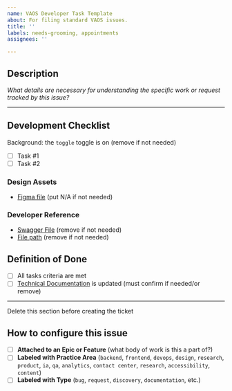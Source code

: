 ```yaml
---
name: VAOS Developer Task Template
about: For filing standard VAOS issues.
title: ''
labels: needs-grooming, appointments
assignees: ''

---
```


## Description
_What details are necessary for understanding the specific work or request tracked by this issue?_

---

## Development Checklist
Background: the `toggle` toggle is on (remove if not needed) 

- [ ] Task #1
- [ ] Task #2

### Design Assets
- [Figma file]() (put N/A if not needed) 

### Developer Reference

- [Swagger File]() (remove if not needed)
- [File path]() (remove if not needed)

## Definition of Done
- [ ] All tasks criteria are met
- [ ] [Technical Documentation]() is updated (must confirm if needed/or remove) 

---
Delete this section before creating the ticket 
## How to configure this issue 
- [ ] **Attached to an Epic or Feature** (what body of work is this a part of?)
- [ ] **Labeled with Practice Area** (`backend`, `frontend`, `devops`, `design`, `research`, `product`, `ia`, `qa`, `analytics`, `contact center`, `research`, `accessibility`, `content`)
- [ ] **Labeled with Type** (`bug`, `request`, `discovery`, `documentation`, etc.)

